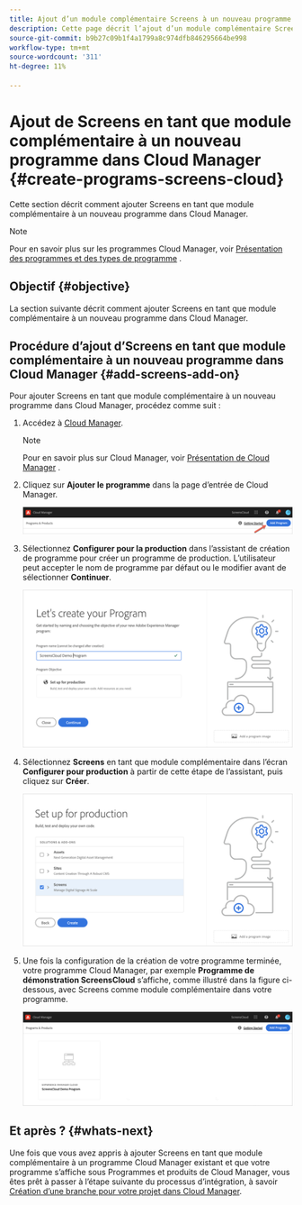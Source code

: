 ```yaml
---
title: Ajout d’un module complémentaire Screens à un nouveau programme dans Cloud Manager
description: Cette page décrit l’ajout d’un module complémentaire Screens à un nouveau programme dans Cloud Manager pour Screens en tant que Cloud Service.
source-git-commit: b9b27c09b1f4a1799a8c974dfb846295664be998
workflow-type: tm+mt
source-wordcount: '311'
ht-degree: 11%

---
```



# Ajout de Screens en tant que module complémentaire à un nouveau programme dans Cloud Manager {#create-programs-screens-cloud}

Cette section décrit comment ajouter Screens en tant que module complémentaire à un nouveau programme dans Cloud Manager.

>[!NOTE]
>Pour en savoir plus sur les programmes Cloud Manager, voir [Présentation des programmes et des types de programme](https://experienceleague.adobe.com/docs/experience-manager-cloud-service/onboarding/getting-access/understand-program-types.html?lang=en) .

## Objectif {#objective}

La section suivante décrit comment ajouter Screens en tant que module complémentaire à un nouveau programme dans Cloud Manager.

## Procédure d’ajout d’Screens en tant que module complémentaire à un nouveau programme dans Cloud Manager {#add-screens-add-on}

Pour ajouter Screens en tant que module complémentaire à un nouveau programme dans Cloud Manager, procédez comme suit :

1. Accédez à [Cloud Manager](https://my.cloudmanager.adobe.com/).

   >[!NOTE]
   >Pour en savoir plus sur Cloud Manager, voir [Présentation de Cloud Manager](https://experienceleague.adobe.com/docs/experience-manager-cloud-service/onboarding/onboarding-concepts/cloud-manager-introduction.html?lang=en) .

1. Cliquez sur **Ajouter le programme** dans la page d’entrée de Cloud Manager.

   ![image](/help/screens-cloud/assets/onboarding/onboard-screens-addon1.png)

1. Sélectionnez **Configurer pour la production** dans l’assistant de création de programme pour créer un programme de production. L’utilisateur peut accepter le nom de programme par défaut ou le modifier avant de sélectionner **Continuer**.

   ![image](/help/screens-cloud/assets/onboarding/onboard-screens-addon2.png)

1. Sélectionnez **Screens** en tant que module complémentaire dans l’écran **Configurer pour production** à partir de cette étape de l’assistant, puis cliquez sur **Créer**.

   ![image](/help/screens-cloud/assets/onboarding/onboard-screens-addon3.png)

1. Une fois la configuration de la création de votre programme terminée, votre programme Cloud Manager, par exemple **Programme de démonstration ScreensCloud** s’affiche, comme illustré dans la figure ci-dessous, avec Screens comme module complémentaire dans votre programme.

   ![image](/help/screens-cloud/assets/onboarding/onboard-screens-addon4.png)

## Et après ? {#whats-next}

Une fois que vous avez appris à ajouter Screens en tant que module complémentaire à un programme Cloud Manager existant et que votre programme s’affiche sous Programmes et produits de Cloud Manager, vous êtes prêt à passer à l’étape suivante du processus d’intégration, à savoir [Création d’une branche pour votre projet dans Cloud Manager](/help/screens-cloud/onboarding-screens-cloud/creating-a-branch.md).

